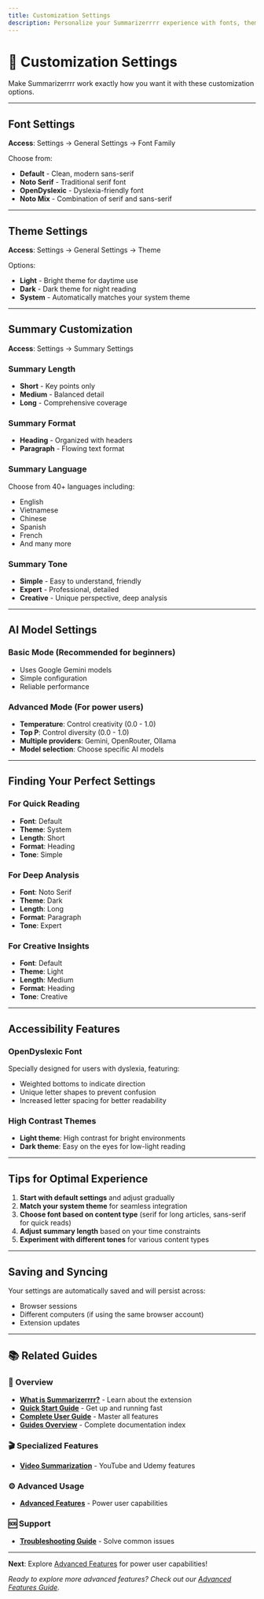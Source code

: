 ```yaml
---
title: Customization Settings
description: Personalize your Summarizerrrr experience with fonts, themes, and summary preferences.
---
```


# 🎨 Customization Settings

Make Summarizerrrr work exactly how you want it with these customization options.

---

## Font Settings

**Access**: Settings → General Settings → Font Family

Choose from:

- **Default** - Clean, modern sans-serif
- **Noto Serif** - Traditional serif font
- **OpenDyslexic** - Dyslexia-friendly font
- **Noto Mix** - Combination of serif and sans-serif

---

## Theme Settings

**Access**: Settings → General Settings → Theme

Options:

- **Light** - Bright theme for daytime use
- **Dark** - Dark theme for night reading
- **System** - Automatically matches your system theme

---

## Summary Customization

**Access**: Settings → Summary Settings

### Summary Length

- **Short** - Key points only
- **Medium** - Balanced detail
- **Long** - Comprehensive coverage

### Summary Format

- **Heading** - Organized with headers
- **Paragraph** - Flowing text format

### Summary Language

Choose from 40+ languages including:

- English
- Vietnamese
- Chinese
- Spanish
- French
- And many more

### Summary Tone

- **Simple** - Easy to understand, friendly
- **Expert** - Professional, detailed
- **Creative** - Unique perspective, deep analysis

---

## AI Model Settings

### Basic Mode (Recommended for beginners)

- Uses Google Gemini models
- Simple configuration
- Reliable performance

### Advanced Mode (For power users)

- **Temperature**: Control creativity (0.0 - 1.0)
- **Top P**: Control diversity (0.0 - 1.0)
- **Multiple providers**: Gemini, OpenRouter, Ollama
- **Model selection**: Choose specific AI models

---

## Finding Your Perfect Settings

### For Quick Reading

- **Font**: Default
- **Theme**: System
- **Length**: Short
- **Format**: Heading
- **Tone**: Simple

### For Deep Analysis

- **Font**: Noto Serif
- **Theme**: Dark
- **Length**: Long
- **Format**: Paragraph
- **Tone**: Expert

### For Creative Insights

- **Font**: Default
- **Theme**: Light
- **Length**: Medium
- **Format**: Heading
- **Tone**: Creative

---

## Accessibility Features

### OpenDyslexic Font

Specially designed for users with dyslexia, featuring:

- Weighted bottoms to indicate direction
- Unique letter shapes to prevent confusion
- Increased letter spacing for better readability

### High Contrast Themes

- **Light theme**: High contrast for bright environments
- **Dark theme**: Easy on the eyes for low-light reading

---

## Tips for Optimal Experience

1. **Start with default settings** and adjust gradually
2. **Match your system theme** for seamless integration
3. **Choose font based on content type** (serif for long articles, sans-serif for quick reads)
4. **Adjust summary length** based on your time constraints
5. **Experiment with different tones** for various content types

---

## Saving and Syncing

Your settings are automatically saved and will persist across:

- Browser sessions
- Different computers (if using the same browser account)
- Extension updates

---

## 📚 Related Guides

### 🎯 Overview

- **[What is Summarizerrrr?](/what-is-summarizerrrr)** - Learn about the extension
- **[Quick Start Guide](/guides/quick-start)** - Get up and running fast
- **[Complete User Guide](/guides/complete-guide)** - Master all features
- **[Guides Overview](/guides/guidance)** - Complete documentation index

### 🎬 Specialized Features

- **[Video Summarization](/guides/video-summarization)** - YouTube and Udemy features

### ⚙️ Advanced Usage

- **[Advanced Features](/guides/advanced-features)** - Power user capabilities

### 🆘 Support

- **[Troubleshooting Guide](/guides/troubleshooting)** - Solve common issues

---

**Next**: Explore [Advanced Features](/guides/advanced-features) for power user capabilities!

_Ready to explore more advanced features? Check out our [Advanced Features Guide](/guides/advanced-features)._

